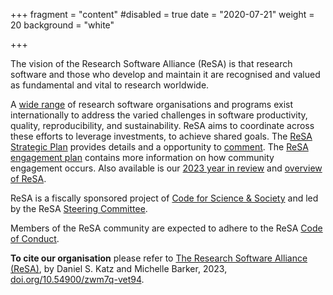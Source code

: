 +++
fragment = "content"
#disabled = true
date = "2020-07-21"
weight = 20
background = "white"

+++

The vision of the Research Software Alliance (ReSA) is that research software and those who develop and maintain it are recognised and valued as fundamental and vital to research worldwide.

A [wide range](https://arxiv.org/abs/1811.08473) of research software organisations and programs exist internationally to address the varied challenges in
software productivity, quality, reproducibility, and sustainability. ReSA aims to coordinate across these efforts to leverage investments, to achieve shared goals. The [ReSA Strategic Plan](https://www.researchsoft.org/documents/Strategic_Plan_2021-23.pdf) provides details and a opportunity to [comment](https://github.com/researchsoft/website/discussions/5). The [ReSA engagement plan](https://doi.org/10.5281/zenodo.7714004) contains more information on how community engagement occurs. Also available is our [2023 year in review](https://doi.org/10.5281/zenodo.10471861) and [overview of ReSA](https://doi.org/10.54900/zwm7q-vet94).


ReSA is a fiscally sponsored project of [Code for Science & Society](https://codeforscience.org/) and led by the ReSA [Steering Committee](https://www.researchsoft.org/people/). 

Members of the ReSA community are expected to adhere to the ReSA [Code of Conduct](https://www.researchsoft.org/code-of-conduct/).

**To cite our organisation** please refer to [The Research Software Alliance (ReSA)](https://upstream.force11.org/the-research-software-alliance-resa/), by Daniel S. Katz and Michelle Barker, 2023, [doi.org/10.54900/zwm7q-vet94](https://doi.org/10.54900/zwm7q-vet94).
